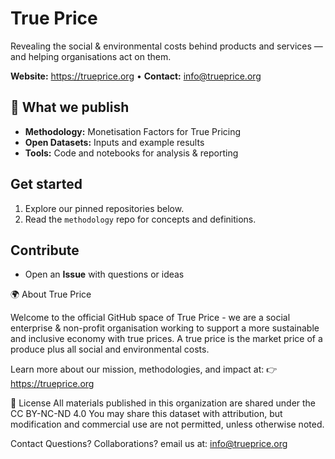 # True Price

Revealing the social & environmental costs behind products and services — and helping organisations act on them.

**Website:** https://trueprice.org • **Contact:** info@trueprice.org

## 📁 What we publish
- **Methodology:** Monetisation Factors for True Pricing
- **Open Datasets:** Inputs and example results
- **Tools:** Code and notebooks for analysis & reporting

## Get started
1. Explore our pinned repositories below.
2. Read the `methodology` repo for concepts and definitions.


## Contribute
- Open an **Issue** with questions or ideas

🌍 About True Price

Welcome to the official GitHub space of True Price - we are a social enterprise & non-profit organisation working to support a more sustainable and inclusive economy with true prices. A true price is the market price of a produce plus all social and environmental costs. 

Learn more about our mission, methodologies, and impact at:
👉 https://trueprice.org

📜 License
All materials published in this organization are shared under the CC BY-NC-ND 4.0 You may share this dataset with attribution, but modification and commercial use are not permitted, unless otherwise noted.

 Contact
Questions? Collaborations? email us at: info@trueprice.org
